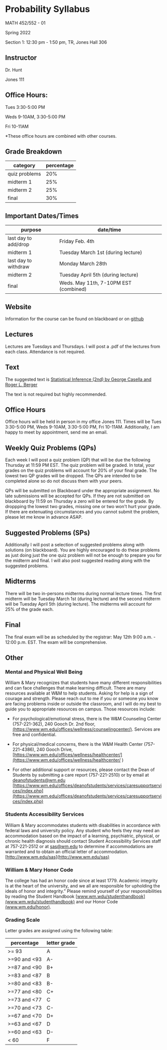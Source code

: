 # Probability Syllabus
MATH 452/552 - 01

Spring 2022

Section 1: 12:30 pm - 1:50 pm, TR, Jones Hall 306

## Instructor
Dr. Hunt

Jones 111

## Office Hours:
Tues 3:30-5:00 PM

Weds 9-10AM, 3:30-5:00 PM

Fri 10-11AM

*These office hours are combined with other courses.

## Grade Breakdown

| category | percentage|
| - | - |
| quiz problems | 20% |
| midterm 1 | 25% |
| midterm 2 | 25% |
| final | 30% |

## Important Dates/Times

| purpose | date/time |
| - | - |
| last day to add/drop | Friday Feb. 4th |
| midterm 1 | Tuesday March 1st (during lecture) |
| last day to withdraw | Monday March 28th |
| midterm 2 | Tuesday  April 5th (during lecture) |
| final | Weds. May 11th, 7-10PM EST (combined) |

## Website

Information for the course can be found on blackboard or on [github](https://gjhunt.github.io/452spring22)

## Lectures

Lectures are Tuesdays and Thursdays. I will post a .pdf of the lectures from each class. Attendance is not required. 

## Text

The suggested text is [Statistical Inference (2nd) by George Casella and Roger L. Berger](https://www.amazon.com/Statistical-Inference-George-Casella/dp/8131503941/ref=sr_1_4?crid=1RQSOYI6ICIYD&keywords=Statistical+Inference+by+Casella%2C+George%2C+Berger&qid=1643138086&s=books&sprefix=statistical+inference+by+casella%2C+george%2C+berger%2Cstripbooks%2C47&sr=1-4)
  
The text is not required but highly recommended. 

## Office Hours

Office hours will be held in person in my office Jones 111.  Times will be Tues 3:30-5:00 PM, Weds 9-10AM, 3:30-5:00 PM, Fri 10-11AM. Additionally, I am happy to meet by appointment, send me an email.

## Weekly Quiz Problems (QPs)

Each week I will post a quiz problem (QP) that will be due the following Thursday at 11:59 PM EST. The quiz problem will be graded. In total, your grades on the quiz problems will account for 20% of your final grade. The lowest two QP grades will be dropped. The QPs are intended to be completed alone so do not discuss them with your peers. 

QPs will be submitted on Blackboard under the appropriate assignment. No late submissions will be accepted for QPs. If they are not submitted on blackboard by 11:59 on Thursday a zero will be entered for the grade. By droppping the lowest two grades, missing one or two won't hurt your grade. If there are extenuating circumstances and you cannot submit the problem, please let me know in advance ASAP. 

## Suggested Problems (SPs)

Additionally I will post a selection of suggested problems along with solutions (on blackboard). You are highly encouraged to do these problems as just doing just the one quiz problem will not be enough to prepare you for the midterm and final. I will also post suggested reading along with the suggested problems. 

## Midterms

There will be two in-persons midterms during normal lecture times. The first midterm will be Tuesday March 1st (during lecture) and the second midterm will be Tuesday April 5th (during lecture). The midterms will account for 25% of the grade each. 

## Final

The final exam will be as scheduled by the registrar: May 12th 9:00 a.m. - 12:00 p.m. EST. The exam will be comprehensive. 


## Other

### Mental and Physical Well Being

William & Mary recognizes that students have many different responsibilities and can face challenges that make learning difficult.  There are many resources available at W&M to help students. Asking for help is a sign of courage and strength.  Please reach out to me if you or someone you know are facing problems inside or outside the classroom, and I will do my best to guide you to appropriate resources on campus.   Those resources include: 

- For psychological/emotional stress, there is the W&M Counseling Center (757-221-362), 240 Gooch Dr. 2nd floor, [(https://www.wm.edu/offices/wellness/counselingcenter/)](https://www.wm.edu/offices/wellness/counselingcenter/). Services are free and confidential.  

- For physical/medical concerns, there is the W&M Health Center (757-221-4386), 240 Gooch Drive, [https://www.wm.edu/offices/wellness/healthcenter/](https://www.wm.edu/offices/wellness/healthcenter/  )

- For other additional support or resources, please contact the Dean of Students by submitting a care report (757-221-2510) or by email at deanofstudents@wm.edu [https://www.wm.edu/offices/deanofstudents/services/caresupportservices/index.php](https://www.wm.edu/offices/deanofstudents/services/caresupportservices/index.php)

### Students Accessibility Services

William &amp; Mary accommodates students with disabilities in accordance with federal laws
and university policy. Any student who feels they may need an accommodation based
on the impact of a learning, psychiatric, physical, or chronic health diagnosis should
contact Student Accessibility Services staff at 757-221-2512 or at sas@wm.edu to
determine if accommodations are warranted and to obtain an official letter of
accommodation. [http://www.wm.edu/sas](http://www.wm.edu/sas)


### William &amp; Mary Honor Code

The college has had an honor code since at least 1779. Academic integrity is at
the heart of the university, and we all are responsible for upholding the ideals of honor
and integrity.” Please remind yourself of your responsibilities by reading the Student
Handbook [www.wm.wdu/studenthandbook](www.wm.wdu/studenthandbook) and our Honor Code
[(www.wm.edu/honor)](www.wm.edu/honor).

### Grading Scale
Letter grades are assigned using the following table:

percentage | letter grade |
--- | --- |
\>= 93| A|
\>=90 and \<93| A-|
\>=87 and \<90| B+|
\>=83 and \<87| B|
\>=80 and \<83| B-|
\>=77 and \<80| C+|
\>=73 and \<77| C|
\>=70 and \<73| C-|
\>=67 and \<70| D+|
\>=63 and \<67| D|
\>=60 and \<63| D-|
\< 60| F
